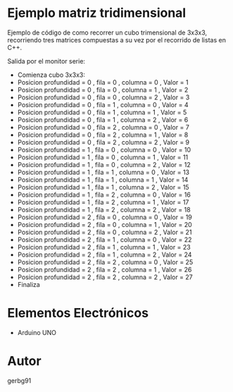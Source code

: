 # Ejemplo matriz tridimensional 
Ejemplo de código de como recorrer un cubo trimensional de 3x3x3, recorriendo tres matrices compuestas a su vez por el recorrido de listas en C++.

Salida por el monitor serie:

- Comienza cubo 3x3x3:
 - Posicion profundidad = 0 , fila = 0 , columna = 0 , Valor = 1
 - Posicion profundidad = 0 , fila = 0 , columna = 1 , Valor = 2
 - Posicion profundidad = 0 , fila = 0 , columna = 2 , Valor = 3
 - Posicion profundidad = 0 , fila = 1 , columna = 0 , Valor = 4
 - Posicion profundidad = 0 , fila = 1 , columna = 1 , Valor = 5
 - Posicion profundidad = 0 , fila = 1 , columna = 2 , Valor = 6
 - Posicion profundidad = 0 , fila = 2 , columna = 0 , Valor = 7
 - Posicion profundidad = 0 , fila = 2 , columna = 1 , Valor = 8
 - Posicion profundidad = 0 , fila = 2 , columna = 2 , Valor = 9
 - Posicion profundidad = 1 , fila = 0 , columna = 0 , Valor = 10
 - Posicion profundidad = 1 , fila = 0 , columna = 1 , Valor = 11
 - Posicion profundidad = 1 , fila = 0 , columna = 2 , Valor = 12
 - Posicion profundidad = 1 , fila = 1 , columna = 0 , Valor = 13
 - Posicion profundidad = 1 , fila = 1 , columna = 1 , Valor = 14
 - Posicion profundidad = 1 , fila = 1 , columna = 2 , Valor = 15
 - Posicion profundidad = 1 , fila = 2 , columna = 0 , Valor = 16
 - Posicion profundidad = 1 , fila = 2 , columna = 1 , Valor = 17
 - Posicion profundidad = 1 , fila = 2 , columna = 2 , Valor = 18
 - Posicion profundidad = 2 , fila = 0 , columna = 0 , Valor = 19
 - Posicion profundidad = 2 , fila = 0 , columna = 1 , Valor = 20
 - Posicion profundidad = 2 , fila = 0 , columna = 2 , Valor = 21
 - Posicion profundidad = 2 , fila = 1 , columna = 0 , Valor = 22
 - Posicion profundidad = 2 , fila = 1 , columna = 1 , Valor = 23
 - Posicion profundidad = 2 , fila = 1 , columna = 2 , Valor = 24
 - Posicion profundidad = 2 , fila = 2 , columna = 0 , Valor = 25
 - Posicion profundidad = 2 , fila = 2 , columna = 1 , Valor = 26
 - Posicion profundidad = 2 , fila = 2 , columna = 2 , Valor = 27
- Finaliza

# Elementos Electrónicos
- Arduino UNO 

# Autor
gerbg91 
